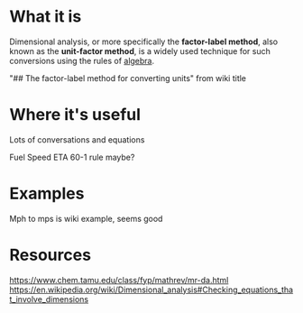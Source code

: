 



# What it is

Dimensional analysis, or more specifically the **factor-label method**, also known as the **unit-factor method**, is a widely used technique for such conversions using the rules of [algebra](https://en.wikipedia.org/wiki/Algebra "Algebra").

"## The factor-label method for converting units" from wiki title

# Where it's useful
Lots of conversations and equations

Fuel
Speed
ETA 
60-1 rule maybe?


# Examples

Mph to mps is wiki example, seems good

# Resources
https://www.chem.tamu.edu/class/fyp/mathrev/mr-da.html
https://en.wikipedia.org/wiki/Dimensional_analysis#Checking_equations_that_involve_dimensions